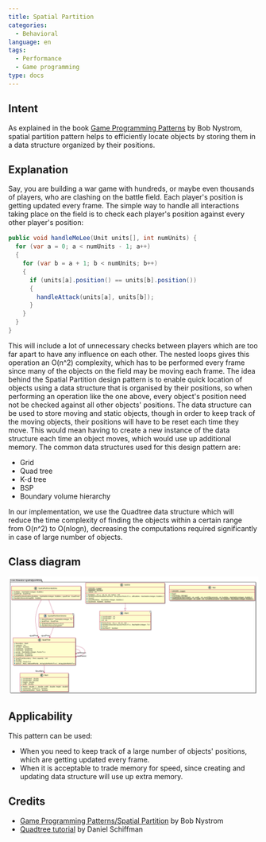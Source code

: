 ```yaml
---
title: Spatial Partition
categories:
  - Behavioral
language: en
tags:
  - Performance
  - Game programming
type: docs
---
```


## Intent

As explained in the book [Game Programming Patterns](http://gameprogrammingpatterns.com/spatial-partition.html) 
by Bob Nystrom, spatial partition pattern helps to efficiently locate objects by storing them in a 
data structure organized by their positions.

## Explanation

Say, you are building a war game with hundreds, or maybe even thousands of players, who are clashing 
on the battle field. Each player's position is getting updated every frame. The simple way to handle 
all interactions taking place on the field is to check each player's position against every other 
player's position:

```java
public void handleMeLee(Unit units[], int numUnits) {
  for (var a = 0; a < numUnits - 1; a++)
  {
    for (var b = a + 1; b < numUnits; b++)
    {
      if (units[a].position() == units[b].position())
      {
        handleAttack(units[a], units[b]);
      }
    }
  }
}
```

This will include a lot of unnecessary checks between players which are too far apart to have any 
influence on each other. The nested loops gives this operation an O(n^2) complexity, which has to be 
performed every frame since many of the objects on the field may be moving each frame. The idea 
behind the Spatial Partition design pattern is to enable quick location of objects using a data 
structure that is organised by their positions, so when performing an operation like the one above, 
every object's position need not be checked against all other objects' positions. The data structure 
can be used to store moving and static objects, though in order to keep track of the moving objects, 
their positions will have to be reset each time they move. This would mean having to create a new 
instance of the data structure each time an object moves, which would use up additional memory. The 
common data structures used for this design pattern are:

* Grid
* Quad tree
* K-d tree
* BSP
* Boundary volume hierarchy

In our implementation, we use the Quadtree data structure which will reduce the time complexity of 
finding the objects within a certain range from O(n^2) to O(nlogn), decreasing the computations 
required significantly in case of large number of objects.

## Class diagram

![alt text](etc/spatial-partition.urm.png "Spatial Partition pattern class diagram")

## Applicability

This pattern can be used:

* When you need to keep track of a large number of objects' positions, which are getting updated every frame.
* When it is acceptable to trade memory for speed, since creating and updating data structure will use up extra memory.

## Credits

* [Game Programming Patterns/Spatial Partition](http://gameprogrammingpatterns.com/spatial-partition.html) by Bob Nystrom
* [Quadtree tutorial](https://www.youtube.com/watch?v=OJxEcs0w_kE) by Daniel Schiffman
